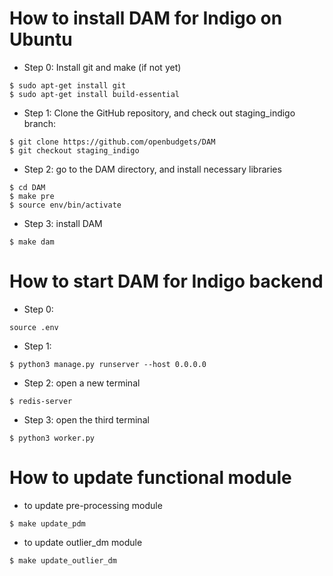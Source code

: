# How to install DAM for Indigo on Ubuntu

* Step 0: Install git and make (if not yet)
```
$ sudo apt-get install git
$ sudo apt-get install build-essential
```

* Step 1: Clone the GitHub repository, and check out staging_indigo branch:
```
$ git clone https://github.com/openbudgets/DAM
$ git checkout staging_indigo
```

* Step 2: go to the DAM directory, and install necessary libraries
```
$ cd DAM
$ make pre
$ source env/bin/activate

```
* Step 3: install DAM 
```
$ make dam 

```
# How to start DAM for Indigo backend
* Step 0:
```
source .env
```
* Step 1:
```
$ python3 manage.py runserver --host 0.0.0.0
```
* Step 2: open a new terminal 
```
$ redis-server
```
* Step 3: open the third terminal
```
$ python3 worker.py
```

# How to update functional module
* to update pre-processing module
```
$ make update_pdm
```
* to update outlier_dm module
```
$ make update_outlier_dm
```


